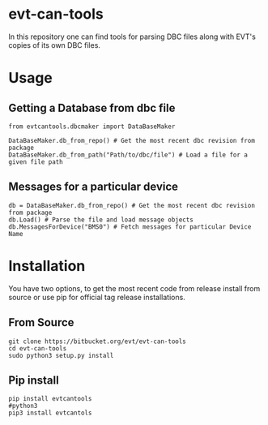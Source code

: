 
# evt-can-tools #

In this repository one can find tools for parsing DBC files along with EVT's copies of its own DBC files.


# Usage
## Getting a Database from dbc file

    from evtcantools.dbcmaker import DataBaseMaker

    DataBaseMaker.db_from_repo() # Get the most recent dbc revision from package
    DataBaseMaker.db_from_path("Path/to/dbc/file") # Load a file for a given file path

## Messages for a particular device
 	db = DataBaseMaker.db_from_repo() # Get the most recent dbc revision from package
	db.Load() # Parse the file and load message objects
	db.MessagesForDevice("BMS0") # Fetch messages for particular Device Name
# Installation
You have two  options, to get the most recent code  from release install from source
or use pip for official tag release installations.

## From Source

    git clone https://bitbucket.org/evt/evt-can-tools
    cd evt-can-tools
    sudo python3 setup.py install

## Pip install
	pip install evtcantools
	#python3
	pip3 install evtcantols
